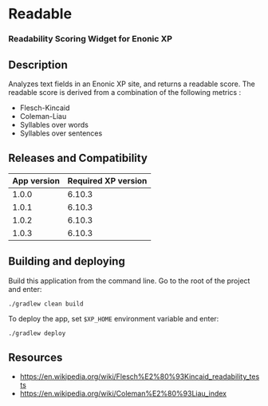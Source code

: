 # Readable

### Readability Scoring Widget for Enonic XP

## Description 

Analyzes text fields in an Enonic XP site, and returns a readable score.
The readable score is derived from a combination of the following metrics :

* Flesch-Kincaid 
* Coleman-Liau
* Syllables over words
* Syllables over sentences

## Releases and Compatibility

| App version | Required XP version |
| ----------- | ------------------- |
| 1.0.0 | 6.10.3 |
| 1.0.1 | 6.10.3 |
| 1.0.2 | 6.10.3 |
| 1.0.3 | 6.10.3 |

## Building and deploying

Build this application from the command line. Go to the root of the project and enter:

    ./gradlew clean build

To deploy the app, set `$XP_HOME` environment variable and enter:

    ./gradlew deploy
    
## Resources

* https://en.wikipedia.org/wiki/Flesch%E2%80%93Kincaid_readability_tests
* https://en.wikipedia.org/wiki/Coleman%E2%80%93Liau_index
